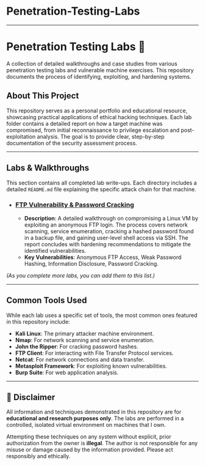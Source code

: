 # Penetration-Testing-Labs


-----

# Penetration Testing Labs 🧪

A collection of detailed walkthroughs and case studies from various penetration testing labs and vulnerable machine exercises. This repository documents the process of identifying, exploiting, and hardening systems.

## About This Project

This repository serves as a personal portfolio and educational resource, showcasing practical applications of ethical hacking techniques. Each lab folder contains a detailed report on how a target machine was compromised, from initial reconnaissance to privilege escalation and post-exploitation analysis. The goal is to provide clear, step-by-step documentation of the security assessment process.

-----

## Labs & Walkthroughs

This section contains all completed lab write-ups. Each directory includes a detailed `README.md` file explaining the specific attack chain for that machine.

  * ### [FTP Vulnerability & Password Cracking](https://www.google.com/search?q=./FTP-Vulnerability-Walkthrough/README.md)
      * **Description**: A detailed walkthrough on compromising a Linux VM by exploiting an anonymous FTP login. The process covers network scanning, service enumeration, cracking a hashed password found in a backup file, and gaining user-level shell access via SSH. The report concludes with hardening recommendations to mitigate the identified vulnerabilities.
      * **Key Vulnerabilities**: Anonymous FTP Access, Weak Password Hashing, Information Disclosure, Password Cracking.

*(As you complete more labs, you can add them to this list.)*

-----

## Common Tools Used

While each lab uses a specific set of tools, the most common ones featured in this repository include:

  * **Kali Linux**: The primary attacker machine environment.
  * **Nmap**: For network scanning and service enumeration.
  * **John the Ripper**: For cracking password hashes.
  * **FTP Client**: For interacting with File Transfer Protocol services.
  * **Netcat**: For network connections and data transfer.
  * **Metasploit Framework**: For exploiting known vulnerabilities.
  * **Burp Suite**: For web application analysis.

-----

## 📜 Disclaimer

All information and techniques demonstrated in this repository are for **educational and research purposes only**. The labs are performed in a controlled, isolated virtual environment on machines that I own.

Attempting these techniques on any system without explicit, prior authorization from the owner is **illegal**. The author is not responsible for any misuse or damage caused by the information provided. Please act responsibly and ethically.
